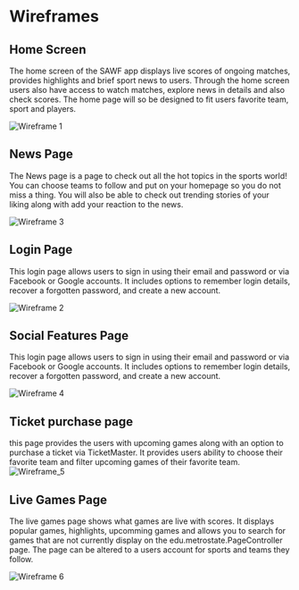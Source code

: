 # Wireframes

## Home Screen 

The home screen of the SAWF app displays live scores of
ongoing matches, provides highlights and brief sport news to
users. Through the home screen users also have access to watch
matches, explore news in details and also check scores.
The home page will so be designed to fit users favorite team,
sport and players.

![Wireframe 1](./Homescreen.png)


## News Page

The News page is a page to check out all the hot topics in the sports world! You can choose teams to follow and
put on your homepage so you do not miss a thing. You will also be able to check out trending stories of your liking
along with add your reaction to the news.

![Wireframe 3](./3.%20Sports%20News%20and%20Topics.png)

## Login Page

This login page allows users to sign in using their email and password or via Facebook or Google accounts.
It includes options to remember login details, recover a forgotten password, and create a new account.

![Wireframe 2](./login.png)

## Social Features Page

This login page allows users to sign in using their email and password or via Facebook or Google accounts.
It includes options to remember login details, recover a forgotten password, and create a new account.

![Wireframe 4](./SocialFeaturesWireframe.png)
## Ticket purchase page

this page provides the users with upcoming games along with an option to purchase a ticket via TicketMaster. 
It provides users ability to choose their favorite team and filter upcoming games of their favorite team.
![Wireframe_5](./Ticketpurchasewireframe.png)


## Live Games Page
The live games page shows what games are live with scores. It displays popular games, highlights, 
upcomming games and allows you to search for games that are not currently display on the edu.metrostate.PageController page.
The page can be altered to a users account for sports and teams they follow.

![Wireframe 6](https://github.com/user-attachments/assets/634e4822-590e-48b4-afb5-c54e45793fac)
